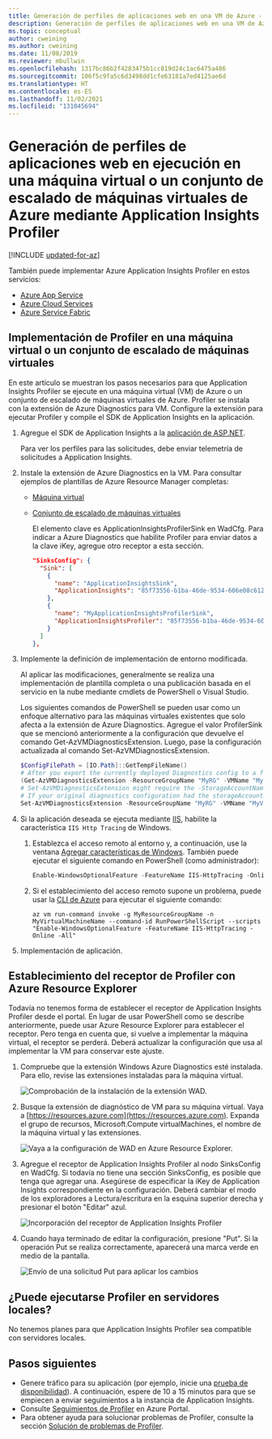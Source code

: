 ```yaml
---
title: Generación de perfiles de aplicaciones web en una VM de Azure - Application Insights Profiler
description: Generación de perfiles de aplicaciones web en una VM de Azure mediante Application Insights Profiler.
ms.topic: conceptual
author: cweining
ms.author: cweining
ms.date: 11/08/2019
ms.reviewer: mbullwin
ms.openlocfilehash: 1317bc86b2f4283475b1cc819d24c1ac6475a486
ms.sourcegitcommit: 106f5c9fa5c6d3498dd1cfe63181a7ed4125ae6d
ms.translationtype: HT
ms.contentlocale: es-ES
ms.lasthandoff: 11/02/2021
ms.locfileid: "131045694"
---
```

# <a name="profile-web-apps-running-on-an-azure-virtual-machine-or-a-virtual-machine-scale-set-by-using-application-insights-profiler"></a>Generación de perfiles de aplicaciones web en ejecución en una máquina virtual o un conjunto de escalado de máquinas virtuales de Azure mediante Application Insights Profiler

[!INCLUDE [updated-for-az](../../../includes/updated-for-az.md)]

También puede implementar Azure Application Insights Profiler en estos servicios:
* [Azure App Service](./profiler.md?toc=%2fazure%2fazure-monitor%2ftoc.json)
* [Azure Cloud Services](profiler-cloudservice.md?toc=/azure/azure-monitor/toc.json)
* [Azure Service Fabric](?toc=%2fazure%2fazure-monitor%2ftoc.json)

## <a name="deploy-profiler-on-a-virtual-machine-or-a-virtual-machine-scale-set"></a>Implementación de Profiler en una máquina virtual o un conjunto de escalado de máquinas virtuales
En este artículo se muestran los pasos necesarios para que Application Insights Profiler se ejecute en una máquina virtual (VM) de Azure o un conjunto de escalado de máquinas virtuales de Azure. Profiler se instala con la extensión de Azure Diagnostics para VM. Configure la extensión para ejecutar Profiler y compile el SDK de Application Insights en la aplicación.

1. Agregue el SDK de Application Insights a la [aplicación de ASP.NET](./asp-net.md).

   Para ver los perfiles para las solicitudes, debe enviar telemetría de solicitudes a Application Insights.

1. Instale la extensión de Azure Diagnostics en la VM. Para consultar ejemplos de plantillas de Azure Resource Manager completas:  
   * [Máquina virtual](https://github.com/Azure/azure-docs-json-samples/blob/master/application-insights/WindowsVirtualMachine.json)
   * [Conjunto de escalado de máquinas virtuales](https://github.com/Azure/azure-docs-json-samples/blob/master/application-insights/WindowsVirtualMachineScaleSet.json)
    
     El elemento clave es ApplicationInsightsProfilerSink en WadCfg. Para indicar a Azure Diagnostics que habilite Profiler para enviar datos a la clave iKey, agregue otro receptor a esta sección.
    
     ```json
     "SinksConfig": {
       "Sink": [
         {
           "name": "ApplicationInsightsSink",
           "ApplicationInsights": "85f73556-b1ba-46de-9534-606e08c6120f"
         },
         {
           "name": "MyApplicationInsightsProfilerSink",
           "ApplicationInsightsProfiler": "85f73556-b1ba-46de-9534-606e08c6120f"
         }
       ]
     },
     ```

1. Implemente la definición de implementación de entorno modificada.  

   Al aplicar las modificaciones, generalmente se realiza una implementación de plantilla completa o una publicación basada en el servicio en la nube mediante cmdlets de PowerShell o Visual Studio.  

   Los siguientes comandos de PowerShell se pueden usar como un enfoque alternativo para las máquinas virtuales existentes que solo afecta a la extensión de Azure Diagnostics. Agregue el valor ProfilerSink que se mencionó anteriormente a la configuración que devuelve el comando Get-AzVMDiagnosticsExtension. Luego, pase la configuración actualizada al comando Set-AzVMDiagnosticsExtension.

    ```powershell
    $ConfigFilePath = [IO.Path]::GetTempFileName()
    # After you export the currently deployed Diagnostics config to a file, edit it to include the ApplicationInsightsProfiler sink.
    (Get-AzVMDiagnosticsExtension -ResourceGroupName "MyRG" -VMName "MyVM").PublicSettings | Out-File -Verbose $ConfigFilePath
    # Set-AzVMDiagnosticsExtension might require the -StorageAccountName argument
    # If your original diagnostics configuration had the storageAccountName property in the protectedSettings section (which is not downloadable), be sure to pass the same original value you had in this cmdlet call.
    Set-AzVMDiagnosticsExtension -ResourceGroupName "MyRG" -VMName "MyVM" -DiagnosticsConfigurationPath $ConfigFilePath
    ```

1. Si la aplicación deseada se ejecuta mediante [IIS](https://www.microsoft.com/web/downloads/platform.aspx), habilite la característica `IIS Http Tracing` de Windows.

   1. Establezca el acceso remoto al entorno y, a continuación, use la ventana [Agregar características de Windows](/iis/configuration/system.webserver/tracing/). También puede ejecutar el siguiente comando en PowerShell (como administrador):  

      ```powershell
      Enable-WindowsOptionalFeature -FeatureName IIS-HttpTracing -Online -All
      ```
  
   1. Si el establecimiento del acceso remoto supone un problema, puede usar la [CLI de Azure](/cli/azure/get-started-with-azure-cli) para ejecutar el siguiente comando:  

      ```azurecli
      az vm run-command invoke -g MyResourceGroupName -n MyVirtualMachineName --command-id RunPowerShellScript --scripts "Enable-WindowsOptionalFeature -FeatureName IIS-HttpTracing -Online -All"
      ```

1. Implementación de aplicación.

## <a name="set-profiler-sink-using-azure-resource-explorer"></a>Establecimiento del receptor de Profiler con Azure Resource Explorer

Todavía no tenemos forma de establecer el receptor de Application Insights Profiler desde el portal. En lugar de usar PowerShell como se describe anteriormente, puede usar Azure Resource Explorer para establecer el receptor. Pero tenga en cuenta que, si vuelve a implementar la máquina virtual, el receptor se perderá. Deberá actualizar la configuración que usa al implementar la VM para conservar este ajuste.

1. Compruebe que la extensión Windows Azure Diagnostics esté instalada. Para ello, revise las extensiones instaladas para la máquina virtual.  

    ![Comprobación de la instalación de la extensión WAD.][wadextension]

2. Busque la extensión de diagnóstico de VM para su máquina virtual. Vaya a [https://resources.azure.com](https://resources.azure.com). Expanda el grupo de recursos, Microsoft.Compute virtualMachines, el nombre de la máquina virtual y las extensiones.  

    ![Vaya a la configuración de WAD en Azure Resource Explorer.][azureresourceexplorer]

3. Agregue el receptor de Application Insights Profiler al nodo SinksConfig en WadCfg. Si todavía no tiene una sección SinksConfig, es posible que tenga que agregar una. Asegúrese de especificar la iKey de Application Insights correspondiente en la configuración. Deberá cambiar el modo de los exploradores a Lectura/escritura en la esquina superior derecha y presionar el botón "Editar" azul.

    ![Incorporación del receptor de Application Insights Profiler][resourceexplorersinksconfig]

4. Cuando haya terminado de editar la configuración, presione "Put". Si la operación Put se realiza correctamente, aparecerá una marca verde en medio de la pantalla.

    ![Envío de una solicitud Put para aplicar los cambios][resourceexplorerput]






## <a name="can-profiler-run-on-on-premises-servers"></a>¿Puede ejecutarse Profiler en servidores locales?
No tenemos planes para que Application Insights Profiler sea compatible con servidores locales.

## <a name="next-steps"></a>Pasos siguientes

- Genere tráfico para su aplicación (por ejemplo, inicie una [prueba de disponibilidad](monitor-web-app-availability.md)). A continuación, espere de 10 a 15 minutos para que se empiecen a enviar seguimientos a la instancia de Application Insights.
- Consulte [Seguimientos de Profiler](profiler-overview.md?toc=/azure/azure-monitor/toc.json) en Azure Portal.
- Para obtener ayuda para solucionar problemas de Profiler, consulte la sección [Solución de problemas de Profiler](profiler-troubleshooting.md?toc=/azure/azure-monitor/toc.json).

[azureresourceexplorer]: ./media/profiler-vm/azure-resource-explorer.png
[resourceexplorerput]: ./media/profiler-vm/resource-explorer-put.png
[resourceexplorersinksconfig]: ./media/profiler-vm/resource-explorer-sinks-config.png
[wadextension]: ./media/profiler-vm/wad-extension.png

